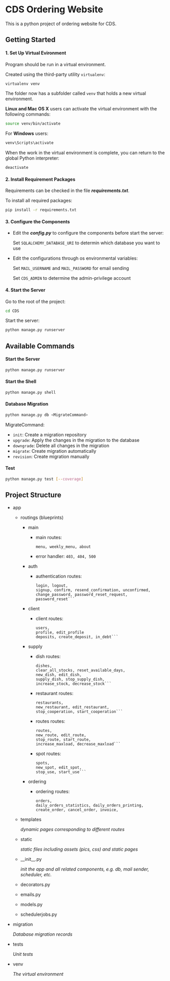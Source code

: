# CDS Ordering Website

This is a python project of ordering website for CDS.

## Getting Started

#### **1. Set Up Virtual Evironment**
Program should be run in a virtual environment.

Created using the third-party utility `virtualenv`:

```sh
virtualenv venv
```

The folder now has a subfolder called `venv` that holds a new virtual environment.

__Linux and Mac OS X__ users can activate the virtual environment with the following commands:

```sh
source venv/bin/activate
```

For __Windows__ users:

```sh
venv\Scripts\activate
```

When the work in the virtual environment is complete, you can return to the global Python interpreter:

```sh
deactivate
```

#### **2. Install Requirement Packages**
Requirements can be checked in the file _**requirements.txt**_.

To install all required packages:

```sh
pip install -r requirements.txt
``` 

#### **3. Configure the Components**
+ Edit the _**config.py**_ to configure the components before start the server:

	Set `SQLALCHEMY_DATABASE_URI` to determin which database you want to use
	
+ Edit the configurations through os environmental variables:
	
	Set `MAIL_USERNAME` and `MAIL_PASSWORD` for email sending
	
	Set `CDS_ADMIN` to determine the admin-privilege account

#### **4. Start the Server**
Go to the root of the project:

```sh
cd CDS
```

Start the server: 

```sh
python manage.py runserver
```

## Available Commands

#### Start the Server

```sh
python manage.py runserver
```

#### Start the Shell

```sh
python manage.py shell
```

#### Database Migration

```sh
python manage.py db <MigrateCommand>
```

MigrateCommand:
+ `init`: Create a migration repository
+ `upgrade`: Apply the changes in the migration to the database
+ `downgrade`: Delete all changes in the migration
+ `migrate`: Create migration automatically
+ `revision`: Create migration manually

#### Test

```sh
python manage.py test [--coverage]
```

## Project Structure
+ app
	- routings (blueprints)
	
		- main
		
			- main routes: 
			
				`menu, weekly_menu, about`
			
			- error handler: 
				`403, 404, 500`
			
		- auth
		
			- authentication routes: 
			
				```
				login, logout, 
				signup, confirm, resend_confirmation, unconfirmed, 
				change_password, password_reset_request, password_reset```
		
		- client
		
			- client routes:
			
				```
				users,
				profile, edit_profile
				deposits, create_deposit, in_debt```
			
		- supply
		
			- dish routes:
				
				```
				dishes,
				clear_all_stocks, reset_available_days,
				new_dish, edit_dish,
				supply_dish, stop_supply_dish,
				increase_stock, decrease_stock```			
			
			- restaurant routes:
			
				```
				restaurants,
				new_restaurant, edit_restaurant,
				stop_cooperation, start_cooperation```

			- routes routes:
			
				```
				routes,
				new_route, edit_route,
				stop_route, start_route,
				increase_maxload, decrease_maxload```
			
			- spot routes:
			
				```
				spots,
				new_spot, edit_spot,
				stop_use, start_use```
			
		- ordering
		
			- ordering routes:
				
				```
				orders, 
				daily_orders_statistics, daily_orders_printing,
				create_order, cancel_order, invoice, 
				
	- templates
	
		_dynamic pages corresponding to different routes_
	
	- static
	
		_static files including assets (pics, css) and static pages_
		
	- \_\_init\_\_.py
	
		_init the app and all related components, e.g. db, mail sender, scheduler, etc._
		
	- decorators.py
	
	- emails.py
	
	- models.py
	
	- schedulerjobs.py
	
+ migration

	_Database migration records_
	
+ tests

	_Unit tests_
	
+ venv

	_The virtual environment_
